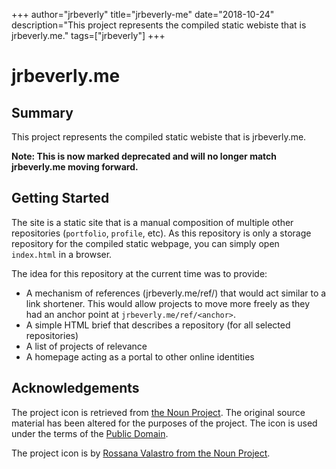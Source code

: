 +++
author="jrbeverly"
title="jrbeverly-me"
date="2018-10-24"
description="This project represents the compiled static webiste that is jrbeverly.me."
tags=["jrbeverly"]
+++
# jrbeverly.me

## Summary

This project represents the compiled static webiste that is jrbeverly.me.

**Note: This is now marked deprecated and will no longer match jrbeverly.me moving forward.**

## Getting Started

The site is a static site that is a manual composition of multiple other repositories (`portfolio`, `profile`, etc). As this repository is only a storage repository for the compiled static webpage, you can simply open `index.html` in a browser.

The idea for this repository at the current time was to provide:

* A mechanism of references (jrbeverly.me/ref/) that would act similar to a link shortener. This would allow projects to move more freely as they had an anchor point at `jrbeverly.me/ref/<anchor>`.
* A simple HTML brief that describes a repository (for all selected repositories)
* A list of projects of relevance
* A homepage acting as a portal to other online identities

## Acknowledgements

The project icon is retrieved from [the Noun Project](docs/icon/icon.json). The original source material has been altered for the purposes of the project. The icon is used under the terms of the [Public Domain](https://creativecommons.org/publicdomain/zero/1.0/).

The project icon is by [Rossana Valastro from the Noun Project](https://thenounproject.com/term/share/151783/).
